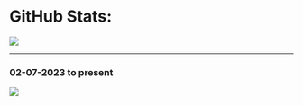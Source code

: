 # GitHub Stats:
![](https://github-readme-streak-stats.herokuapp.com/?user=rupam-seal&theme=dark&hide_border=false)<br/>

---
### 02-07-2023 to present
[![](https://visitcount.itsvg.in/api?id=rupam-seal&icon=8&color=0)](https://visitcount.itsvg.in)

<!-- Proudly created with GPRM ( https://gprm.itsvg.in ) -->

